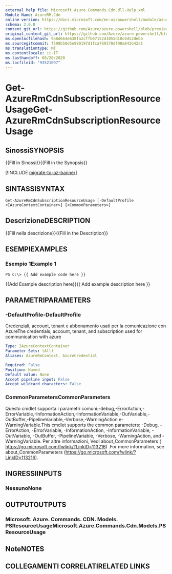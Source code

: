 ```yaml
---
external help file: Microsoft.Azure.Commands.Cdn.dll-Help.xml
Module Name: AzureRM.Cdn
online version: https://docs.microsoft.com/en-us/powershell/module/azurerm.cdn/get-azurermcdnsubscriptionresourceusage
schema: 2.0.0
content_git_url: https://github.com/Azure/azure-powershell/blob/preview/src/ResourceManager/Cdn/Commands.Cdn/help/Get-AzureRmCdnSubscriptionResourceUsage.md
original_content_git_url: https://github.com/Azure/azure-powershell/blob/preview/src/ResourceManager/Cdn/Commands.Cdn/help/Get-AzureRmCdnSubscriptionResourceUsage.md
ms.openlocfilehash: 9a8d664e638fa2cffb07152d1055d10c0d52debb
ms.sourcegitcommit: f599b50d5e980197d1fca769378df90a842b42a1
ms.translationtype: MT
ms.contentlocale: it-IT
ms.lasthandoff: 08/20/2020
ms.locfileid: "93521097"
---
```

# <span data-ttu-id="92b2e-101">Get-AzureRmCdnSubscriptionResourceUsage</span><span class="sxs-lookup"><span data-stu-id="92b2e-101">Get-AzureRmCdnSubscriptionResourceUsage</span></span>

## <span data-ttu-id="92b2e-102">Sinossi</span><span class="sxs-lookup"><span data-stu-id="92b2e-102">SYNOPSIS</span></span>
<span data-ttu-id="92b2e-103">{{Fill in Sinossi}}</span><span class="sxs-lookup"><span data-stu-id="92b2e-103">{{Fill in the Synopsis}}</span></span>

[!INCLUDE [migrate-to-az-banner](../../includes/migrate-to-az-banner.md)]

## <span data-ttu-id="92b2e-104">SINTASSI</span><span class="sxs-lookup"><span data-stu-id="92b2e-104">SYNTAX</span></span>

```
Get-AzureRmCdnSubscriptionResourceUsage [-DefaultProfile <IAzureContextContainer>] [<CommonParameters>]
```

## <span data-ttu-id="92b2e-105">Descrizione</span><span class="sxs-lookup"><span data-stu-id="92b2e-105">DESCRIPTION</span></span>
<span data-ttu-id="92b2e-106">{{Fill nella descrizione}}</span><span class="sxs-lookup"><span data-stu-id="92b2e-106">{{Fill in the Description}}</span></span>

## <span data-ttu-id="92b2e-107">ESEMPI</span><span class="sxs-lookup"><span data-stu-id="92b2e-107">EXAMPLES</span></span>

### <span data-ttu-id="92b2e-108">Esempio 1</span><span class="sxs-lookup"><span data-stu-id="92b2e-108">Example 1</span></span>
```
PS C:\> {{ Add example code here }}
```

<span data-ttu-id="92b2e-109">{{Add Example description here}}</span><span class="sxs-lookup"><span data-stu-id="92b2e-109">{{ Add example description here }}</span></span>

## <span data-ttu-id="92b2e-110">PARAMETRI</span><span class="sxs-lookup"><span data-stu-id="92b2e-110">PARAMETERS</span></span>

### <span data-ttu-id="92b2e-111">-DefaultProfile</span><span class="sxs-lookup"><span data-stu-id="92b2e-111">-DefaultProfile</span></span>
<span data-ttu-id="92b2e-112">Credenziali, account, tenant e abbonamento usati per la comunicazione con Azure</span><span class="sxs-lookup"><span data-stu-id="92b2e-112">The credentials, account, tenant, and subscription used for communication with azure</span></span>

```yaml
Type: IAzureContextContainer
Parameter Sets: (All)
Aliases: AzureRmContext, AzureCredential

Required: False
Position: Named
Default value: None
Accept pipeline input: False
Accept wildcard characters: False
```

### <span data-ttu-id="92b2e-113">CommonParameters</span><span class="sxs-lookup"><span data-stu-id="92b2e-113">CommonParameters</span></span>
<span data-ttu-id="92b2e-114">Questo cmdlet supporta i parametri comuni:-debug,-ErrorAction,-ErrorVariable,-InformationAction,-InformationVariable,-OutVariable,-OutBuffer,-PipelineVariable,-Verbose,-WarningAction e-WarningVariable.</span><span class="sxs-lookup"><span data-stu-id="92b2e-114">This cmdlet supports the common parameters: -Debug, -ErrorAction, -ErrorVariable, -InformationAction, -InformationVariable, -OutVariable, -OutBuffer, -PipelineVariable, -Verbose, -WarningAction, and -WarningVariable.</span></span> <span data-ttu-id="92b2e-115">Per altre informazioni, Vedi about_CommonParameters ( https://go.microsoft.com/fwlink/?LinkID=113216) .</span><span class="sxs-lookup"><span data-stu-id="92b2e-115">For more information, see about_CommonParameters (https://go.microsoft.com/fwlink/?LinkID=113216).</span></span>

## <span data-ttu-id="92b2e-116">INGRESSI</span><span class="sxs-lookup"><span data-stu-id="92b2e-116">INPUTS</span></span>

### <span data-ttu-id="92b2e-117">Nessuno</span><span class="sxs-lookup"><span data-stu-id="92b2e-117">None</span></span>

## <span data-ttu-id="92b2e-118">OUTPUT</span><span class="sxs-lookup"><span data-stu-id="92b2e-118">OUTPUTS</span></span>

### <span data-ttu-id="92b2e-119">Microsoft. Azure. Commands. CDN. Models. PSResourceUsage</span><span class="sxs-lookup"><span data-stu-id="92b2e-119">Microsoft.Azure.Commands.Cdn.Models.PSResourceUsage</span></span>

## <span data-ttu-id="92b2e-120">Note</span><span class="sxs-lookup"><span data-stu-id="92b2e-120">NOTES</span></span>

## <span data-ttu-id="92b2e-121">COLLEGAMENTI CORRELATI</span><span class="sxs-lookup"><span data-stu-id="92b2e-121">RELATED LINKS</span></span>

